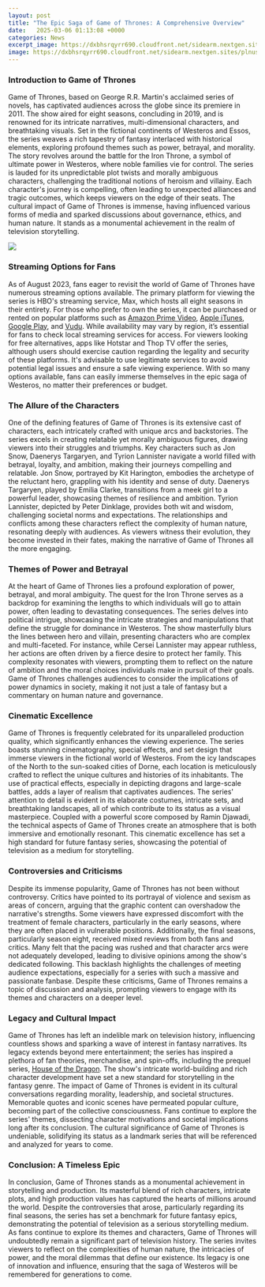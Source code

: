 ```yaml
---
layout: post
title: "The Epic Saga of Game of Thrones: A Comprehensive Overview"
date:   2025-03-06 01:13:08 +0000
categories: News
excerpt_image: https://dxbhsrqyrr690.cloudfront.net/sidearm.nextgen.sites/plnusealions.com/images/responsive_2023/default_image.png
image: https://dxbhsrqyrr690.cloudfront.net/sidearm.nextgen.sites/plnusealions.com/images/responsive_2023/default_image.png
---
```


### Introduction to Game of Thrones
Game of Thrones, based on George R.R. Martin's acclaimed series of novels, has captivated audiences across the globe since its premiere in 2011. The show aired for eight seasons, concluding in 2019, and is renowned for its intricate narratives, multi-dimensional characters, and breathtaking visuals. Set in the fictional continents of Westeros and Essos, the series weaves a rich tapestry of fantasy interlaced with historical elements, exploring profound themes such as power, betrayal, and morality.
The story revolves around the battle for the Iron Throne, a symbol of ultimate power in Westeros, where noble families vie for control. The series is lauded for its unpredictable plot twists and morally ambiguous characters, challenging the traditional notions of heroism and villainy. Each character's journey is compelling, often leading to unexpected alliances and tragic outcomes, which keeps viewers on the edge of their seats. The cultural impact of Game of Thrones is immense, having influenced various forms of media and sparked discussions about governance, ethics, and human nature. It stands as a monumental achievement in the realm of television storytelling.

![](https://dxbhsrqyrr690.cloudfront.net/sidearm.nextgen.sites/plnusealions.com/images/responsive_2023/default_image.png)
### Streaming Options for Fans
As of August 2023, fans eager to revisit the world of Game of Thrones have numerous streaming options available. The primary platform for viewing the series is HBO's streaming service, Max, which hosts all eight seasons in their entirety. For those who prefer to own the series, it can be purchased or rented on popular platforms such as [Amazon Prime Video](https://www.amazon.com), [Apple iTunes](https://www.apple.com/itunes/), [Google Play](https://play.google.com/store), and [Vudu](https://www.vudu.com). 
While availability may vary by region, it’s essential for fans to check local streaming services for access. For viewers looking for free alternatives, apps like Hotstar and Thop TV offer the series, although users should exercise caution regarding the legality and security of these platforms. It's advisable to use legitimate services to avoid potential legal issues and ensure a safe viewing experience. With so many options available, fans can easily immerse themselves in the epic saga of Westeros, no matter their preferences or budget.
### The Allure of the Characters
One of the defining features of Game of Thrones is its extensive cast of characters, each intricately crafted with unique arcs and backstories. The series excels in creating relatable yet morally ambiguous figures, drawing viewers into their struggles and triumphs. Key characters such as Jon Snow, Daenerys Targaryen, and Tyrion Lannister navigate a world filled with betrayal, loyalty, and ambition, making their journeys compelling and relatable.
Jon Snow, portrayed by Kit Harington, embodies the archetype of the reluctant hero, grappling with his identity and sense of duty. Daenerys Targaryen, played by Emilia Clarke, transitions from a meek girl to a powerful leader, showcasing themes of resilience and ambition. Tyrion Lannister, depicted by Peter Dinklage, provides both wit and wisdom, challenging societal norms and expectations. The relationships and conflicts among these characters reflect the complexity of human nature, resonating deeply with audiences. As viewers witness their evolution, they become invested in their fates, making the narrative of Game of Thrones all the more engaging.
### Themes of Power and Betrayal
At the heart of Game of Thrones lies a profound exploration of power, betrayal, and moral ambiguity. The quest for the Iron Throne serves as a backdrop for examining the lengths to which individuals will go to attain power, often leading to devastating consequences. The series delves into political intrigue, showcasing the intricate strategies and manipulations that define the struggle for dominance in Westeros.
The show masterfully blurs the lines between hero and villain, presenting characters who are complex and multi-faceted. For instance, while Cersei Lannister may appear ruthless, her actions are often driven by a fierce desire to protect her family. This complexity resonates with viewers, prompting them to reflect on the nature of ambition and the moral choices individuals make in pursuit of their goals. Game of Thrones challenges audiences to consider the implications of power dynamics in society, making it not just a tale of fantasy but a commentary on human nature and governance.
### Cinematic Excellence
Game of Thrones is frequently celebrated for its unparalleled production quality, which significantly enhances the viewing experience. The series boasts stunning cinematography, special effects, and set design that immerse viewers in the fictional world of Westeros. From the icy landscapes of the North to the sun-soaked cities of Dorne, each location is meticulously crafted to reflect the unique cultures and histories of its inhabitants.
The use of practical effects, especially in depicting dragons and large-scale battles, adds a layer of realism that captivates audiences. The series' attention to detail is evident in its elaborate costumes, intricate sets, and breathtaking landscapes, all of which contribute to its status as a visual masterpiece. Coupled with a powerful score composed by Ramin Djawadi, the technical aspects of Game of Thrones create an atmosphere that is both immersive and emotionally resonant. This cinematic excellence has set a high standard for future fantasy series, showcasing the potential of television as a medium for storytelling.
### Controversies and Criticisms
Despite its immense popularity, Game of Thrones has not been without controversy. Critics have pointed to its portrayal of violence and sexism as areas of concern, arguing that the graphic content can overshadow the narrative's strengths. Some viewers have expressed discomfort with the treatment of female characters, particularly in the early seasons, where they are often placed in vulnerable positions.
Additionally, the final seasons, particularly season eight, received mixed reviews from both fans and critics. Many felt that the pacing was rushed and that character arcs were not adequately developed, leading to divisive opinions among the show's dedicated following. This backlash highlights the challenges of meeting audience expectations, especially for a series with such a massive and passionate fanbase. Despite these criticisms, Game of Thrones remains a topic of discussion and analysis, prompting viewers to engage with its themes and characters on a deeper level.
### Legacy and Cultural Impact
Game of Thrones has left an indelible mark on television history, influencing countless shows and sparking a wave of interest in fantasy narratives. Its legacy extends beyond mere entertainment; the series has inspired a plethora of fan theories, merchandise, and spin-offs, including the prequel series, [House of the Dragon](https://us.edu.vn/en/House_of_the_Dragon). The show's intricate world-building and rich character development have set a new standard for storytelling in the fantasy genre.
The impact of Game of Thrones is evident in its cultural conversations regarding morality, leadership, and societal structures. Memorable quotes and iconic scenes have permeated popular culture, becoming part of the collective consciousness. Fans continue to explore the series' themes, dissecting character motivations and societal implications long after its conclusion. The cultural significance of Game of Thrones is undeniable, solidifying its status as a landmark series that will be referenced and analyzed for years to come.
### Conclusion: A Timeless Epic
In conclusion, Game of Thrones stands as a monumental achievement in storytelling and production. Its masterful blend of rich characters, intricate plots, and high production values has captured the hearts of millions around the world. Despite the controversies that arose, particularly regarding its final seasons, the series has set a benchmark for future fantasy epics, demonstrating the potential of television as a serious storytelling medium.
As fans continue to explore its themes and characters, Game of Thrones will undoubtedly remain a significant part of television history. The series invites viewers to reflect on the complexities of human nature, the intricacies of power, and the moral dilemmas that define our existence. Its legacy is one of innovation and influence, ensuring that the saga of Westeros will be remembered for generations to come.